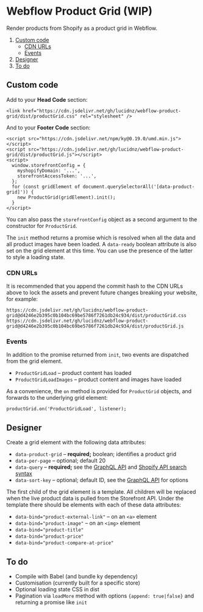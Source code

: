 Webflow Product Grid (WIP)
==========================

Render products from Shopify as a product grid in Webflow.

1. [Custom code](#custom-code)
    - [CDN URLs](#cdn-urls)
    - [Events](#events)
2. [Designer](#designer)
3. [To do](#to-do)


Custom code
-----------

Add to your **Head Code** section:

    <link href="https://cdn.jsdelivr.net/gh/lucidnz/webflow-product-grid/dist/productGrid.css" rel="stylesheet" />

And to your **Footer Code** section:

    <script src="https://cdn.jsdelivr.net/npm/ky@0.19.0/umd.min.js"></script>
    <script src="https://cdn.jsdelivr.net/gh/lucidnz/webflow-product-grid/dist/productGrid.js"></script>
    <script>
      window.storefrontConfig = {
        myshopifyDomain: '...',
        storefrontAccessToken: '...',
      };
      for (const gridElement of document.querySelectorAll('[data-product-grid]')) {
        new ProductGrid(gridElement).init();
      }
    </script>

You can also pass the `storefrontConfig` object as a second argument to the
constructor for `ProductGrid`.

The `init` method returns a promise which is resolved when all the data and all
product images have been loaded. A `data-ready` boolean attribute is also set on
the grid element at this time. You can use the presence of the latter to style a
loading state.


### CDN URLs

It is recommended that you append the commit hash to the CDN URLs above to lock
the assets and prevent future changes breaking your website, for example:

    https://cdn.jsdelivr.net/gh/lucidnz/webflow-product-grid@d4246e2b395c0b104bc69be5786f7261db24c934/dist/productGrid.css
    https://cdn.jsdelivr.net/gh/lucidnz/webflow-product-grid@d4246e2b395c0b104bc69be5786f7261db24c934/dist/productGrid.js


### Events

In addition to the promise returned from `init`, two events are dispatched from
the grid element.

* `ProductGridLoad` – product content has loaded
* `ProductGridLoadImages` – product content and images have loaded

As a convenience, the `on` method is provided for `ProductGrid` objects, and
forwards to the underlying grid element:

    productGrid.on('ProductGridLoad', listener);


Designer
--------

Create a grid element with the following data attributes:

* `data-product-grid` – **required;** boolean; identifies a product grid
* `data-per-page` – optional; default 20
* `data-query` – **required;** see the [GraphQL API][1] and [Shopify API search syntax][2]
* `data-sort-key` – optional; default ID, see the [GraphQL API][3] for options

[1]: https://shopify.dev/docs/storefront-api/reference/queryroot#products-2020-01
[2]: https://shopify.dev/concepts/about-apis/search-syntax
[3]: https://shopify.dev/docs/storefront-api/reference/object/productsortkeys

The first child of the grid element is a template. All children will be replaced
when the live product data is pulled from the Storefront API. Under the template
there should be elements with each of these data attributes:

* `data-bind="product-external-link"` – on an `<a>` element
* `data-bind="product-image"` – on an `<img>` element
* `data-bind="product-title"`
* `data-bind="product-price"`
* `data-bind="product-compare-at-price"`


To do
-----

* Compile with Babel (and bundle ky dependency)
* Customisation (currently built for a specific store)
* Optional loading state CSS in dist
* Pagination via `loadMore` method with options `{append: true|false}` and
  returning a promise like `init`
